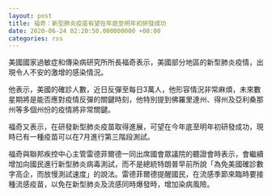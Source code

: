 ```yaml
---
layout: post
title: 福奇：新型肺炎疫苗有望在年底至明年初研發成功
date: 2020-06-24 02:20:50.000000000 +08:00
categories: rss
---
```


美國國家過敏症和傳染病研究所所長福奇表示，美國部分地區的新型肺炎疫情，出現令人不安的激增的感染情況。

他表示，美國的確診人數，近日反彈至每日3萬人，他形容情況非常麻煩，未來數星期將是能否應對疫情反彈的關鍵時刻，他特別提到佛羅里達州、得州及亞利桑那州等多個州份的疫情將非常關鍵。

福奇又表示，在研發新型肺炎疫苗取得進展，可望在今年底至明年初研發成功，現時已有一種疫苗可以在7月進行第三階段測試。

福奇與聯邦疾控中心主管雷德菲爾德一同出席國會眾議院的聽證會時表示，會繼續增加向國民進行新型肺炎病毒測試，而不是總統特朗普早前所說「為免美國確診數字高企，而放慢測試速度」的說法。雷德菲爾德提醒國民，在流感季節來臨時要接種流感疫苗，以免在新型肺炎及流感同時爆發時，增加染病風險。
